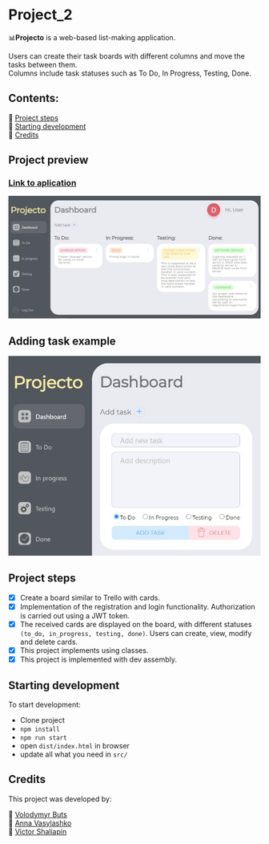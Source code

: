 # Project_2 
:bar_chart:**Projecto** is a web-based list-making application. 

Users can create their task boards with different columns and move the tasks between them. <br>Columns include task statuses such as To Do, In Progress, Testing, Done.

## Contents:
:small_blue_diamond: [Project steps](#project-steps) <br>
:small_blue_diamond: [Starting development](#starting-development) <br>
:small_blue_diamond: [Credits](#credits)

## Project preview
### [Link to aplication](https://volodymyrbuts.github.io/Project_2/index.html)

![img](https://github.com/VolodymyrButs/Project_2/blob/master/src/img/photo_2021-02-25%2021.29.08.jpeg)

## Adding task example

![img](https://github.com/VolodymyrButs/Project_2/blob/master/src/img/photo_2021-02-25%2021.29.13.jpeg)

## Project steps

- [x] Create a board similar to Trello with cards.
- [x] Implementation of the registration and login functionality. Authorization is carried out using a JWT token.
- [x] The received cards are displayed on the board, with different statuses ` (to_do, in_progress, testing, done)`. Users can create, view, modify and delete cards.
- [x] This project implements using classes.
- [x] This project is implemented with dev assembly.

## Starting development

To start development:
  - Clone project
  - `npm install`
  - `npm run start`
  - open `dist/index.html` in browser
  - update all what you need in `src/`
## Credits
This project was developed by:

:small_orange_diamond: [Volodymyr Buts](https://github.com/VolodymyrButs) <br>
:small_orange_diamond: [Anna Vasylashko](https://github.com/annavasylashko) <br>
:small_orange_diamond: [Victor Shaliapin](https://github.com/V1k70R-I)
